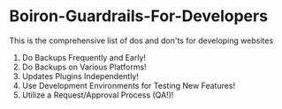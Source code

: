 # Boiron-Guardrails-For-Developers
This is the comprehensive list of dos and don'ts for developing websites

1. Do Backups Frequently and Early!
2. Do Backups on Various Platforms!
3. Updates Plugins Independently!
4. Use Development Environments for Testing New Features!
5. Utilize a Request/Approval Process (QA!)!

